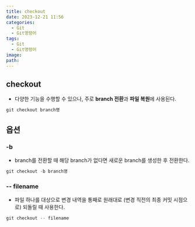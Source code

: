 ```yaml
---
title: checkout
date: 2023-12-21 11:56
categories:
  - Git
  - Git명령어
tags:
  - Git
  - Git명령어
image: 
path:
---
```


## checkout
+ 다양한 기능을 수행할 수 있으나, 주로 **branch 전환**과 **파일 복원**에 사용된다.

```cs
git checkout branch명
```

## 옵션
### -b
+ branch를 전환할 때 해당 branch가 없다면 새로운 branch를 생성한 후 전환한다.
```cs
git checkout -b branch명
```

### -- filename
+ 파일 하나를 대상으로 변경 내역을 통째로 원래대로 (변경 직전의 최종 커밋 시점으로) 되돌릴 때 사용한다.
```cs
git checkout -- filename
```



